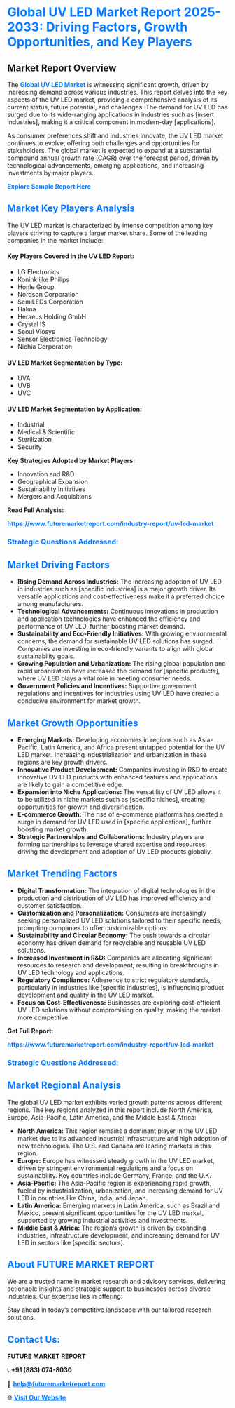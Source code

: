 <h1 style="color: #007BFF;">Global UV LED Market Report 2025-2033: Driving Factors, Growth Opportunities, and Key Players</h1>

<section id="overview">
<h2>Market Report Overview</h2>
<p>The <a href="https://www.futuremarketreport.com/industry-report/uv-led-market" style="color: #007BFF; text-decoration: none;"><strong>Global UV LED Market</strong></a> is witnessing significant growth, driven by increasing demand across various industries. This report delves into the key aspects of the UV LED market, providing a comprehensive analysis of its current status, future potential, and challenges. The demand for UV LED has surged due to its wide-ranging applications in industries such as [insert industries], making it a critical component in modern-day [applications].</p>
<p>As consumer preferences shift and industries innovate, the UV LED market continues to evolve, offering both challenges and opportunities for stakeholders. The global market is expected to expand at a substantial compound annual growth rate (CAGR) over the forecast period, driven by technological advancements, emerging applications, and increasing investments by major players.</p>
</section>

<section id="overview">
<p><a href="https://www.futuremarketreport.com/request-sample/reportId=56500" style="color: #007BFF; text-decoration: none;"><strong>Explore Sample Report Here</strong></a></p>
</section>

<section id="key-players">
<h2 style="color: #007BFF;">Market Key Players Analysis</h2>
<p>The UV LED market is characterized by intense competition among key players striving to capture a larger market share. Some of the leading companies in the market include:</p>
<h4>Key Players Covered in the UV LED Report:</h4>
<ul><li>LG Electronics</li><li>Koninklijke Philips</li><li>Honle Group</li><li>Nordson Corporation</li><li>SemiLEDs Corporation</li><li>Halma</li><li>Heraeus Holding GmbH</li><li>Crystal IS</li><li>Seoul Viosys</li><li>Sensor Electronics Technology</li><li>Nichia Corporation</li></ul>
<h4>UV LED Market Segmentation by Type:</h4>
<ul><li>UVA</li><li>UVB</li><li>UVC</li></ul>

<h4>UV LED Market Segmentation by Application:</h4>
<ul><li>Industrial</li><li>Medical &amp; Scientific</li><li>Sterilization</li><li>Security</li></ul>
<p><strong>Key Strategies Adopted by Market Players:</strong></p>
<ul>
<li>Innovation and R&D</li>
<li>Geographical Expansion</li>
<li>Sustainability Initiatives</li>
<li>Mergers and Acquisitions</li>
</ul>
</section>

<section>
<p><strong>Read Full Analysis: </strong></p><a href="https://www.futuremarketreport.com/industry-report/uv-led-market" style="color: #007BFF; text-decoration: none;"><strong>https://www.futuremarketreport.com/industry-report/uv-led-market</strong></a>
<h3 style="color: #007BFF;">Strategic Questions Addressed:</h3>
</section>

<section id="driving-factors">
<h2 style="color: #007BFF;">Market Driving Factors</h2>
<ul>
<li><strong>Rising Demand Across Industries:</strong> The increasing adoption of UV LED in industries such as [specific industries] is a major growth driver. Its versatile applications and cost-effectiveness make it a preferred choice among manufacturers.</li>
<li><strong>Technological Advancements:</strong> Continuous innovations in production and application technologies have enhanced the efficiency and performance of UV LED, further boosting market demand.</li>
<li><strong>Sustainability and Eco-Friendly Initiatives:</strong> With growing environmental concerns, the demand for sustainable UV LED solutions has surged. Companies are investing in eco-friendly variants to align with global sustainability goals.</li>
<li><strong>Growing Population and Urbanization:</strong> The rising global population and rapid urbanization have increased the demand for [specific products], where UV LED plays a vital role in meeting consumer needs.</li>
<li><strong>Government Policies and Incentives:</strong> Supportive government regulations and incentives for industries using UV LED have created a conducive environment for market growth.</li>
</ul>
</section>

<section id="growth-opportunities">
<h2 style="color: #007BFF;">Market Growth Opportunities</h2>
<ul>
<li><strong>Emerging Markets:</strong> Developing economies in regions such as Asia-Pacific, Latin America, and Africa present untapped potential for the UV LED market. Increasing industrialization and urbanization in these regions are key growth drivers.</li>
<li><strong>Innovative Product Development:</strong> Companies investing in R&D to create innovative UV LED products with enhanced features and applications are likely to gain a competitive edge.</li>
<li><strong>Expansion into Niche Applications:</strong> The versatility of UV LED allows it to be utilized in niche markets such as [specific niches], creating opportunities for growth and diversification.</li>
<li><strong>E-commerce Growth:</strong> The rise of e-commerce platforms has created a surge in demand for UV LED used in [specific applications], further boosting market growth.</li>
<li><strong>Strategic Partnerships and Collaborations:</strong> Industry players are forming partnerships to leverage shared expertise and resources, driving the development and adoption of UV LED products globally.</li>
</ul>
</section>

<section id="trending-factors">
<h2 style="color: #007BFF;">Market Trending Factors</h2>
<ul>
<li><strong>Digital Transformation:</strong> The integration of digital technologies in the production and distribution of UV LED has improved efficiency and customer satisfaction.</li>
<li><strong>Customization and Personalization:</strong> Consumers are increasingly seeking personalized UV LED solutions tailored to their specific needs, prompting companies to offer customizable options.</li>
<li><strong>Sustainability and Circular Economy:</strong> The push towards a circular economy has driven demand for recyclable and reusable UV LED solutions.</li>
<li><strong>Increased Investment in R&D:</strong> Companies are allocating significant resources to research and development, resulting in breakthroughs in UV LED technology and applications.</li>
<li><strong>Regulatory Compliance:</strong> Adherence to strict regulatory standards, particularly in industries like [specific industries], is influencing product development and quality in the UV LED market.</li>
<li><strong>Focus on Cost-Effectiveness:</strong> Businesses are exploring cost-efficient UV LED solutions without compromising on quality, making the market more competitive.</li>
</ul>
</section>

<section>
<p><strong>Get Full Report: </strong></p><a href="https://www.futuremarketreport.com/industry-report/uv-led-market" style="color: #007BFF; text-decoration: none;"><strong>https://www.futuremarketreport.com/industry-report/uv-led-market</strong></a>
<h3 style="color: #007BFF;">Strategic Questions Addressed:</h3>
</section>


<section id="regional-analysis">
<h2 style="color: #007BFF;">Market Regional Analysis</h2>
<p>The global UV LED market exhibits varied growth patterns across different regions. The key regions analyzed in this report include North America, Europe, Asia-Pacific, Latin America, and the Middle East & Africa:</p>
<ul>
<li><strong>North America:</strong> This region remains a dominant player in the UV LED market due to its advanced industrial infrastructure and high adoption of new technologies. The U.S. and Canada are leading markets in this region.</li>
<li><strong>Europe:</strong> Europe has witnessed steady growth in the UV LED market, driven by stringent environmental regulations and a focus on sustainability. Key countries include Germany, France, and the U.K.</li>
<li><strong>Asia-Pacific:</strong> The Asia-Pacific region is experiencing rapid growth, fueled by industrialization, urbanization, and increasing demand for UV LED in countries like China, India, and Japan.</li>
<li><strong>Latin America:</strong> Emerging markets in Latin America, such as Brazil and Mexico, present significant opportunities for the UV LED market, supported by growing industrial activities and investments.</li>
<li><strong>Middle East & Africa:</strong> The region’s growth is driven by expanding industries, infrastructure development, and increasing demand for UV LED in sectors like [specific sectors].</li>
</ul>
</section>

<footer>
<h2 style="color: #007BFF;">About FUTURE MARKET REPORT</h2>
<p>We are a trusted name in market research and advisory services, delivering actionable insights and strategic support to businesses across diverse industries. Our expertise lies in offering:</p>

<p>Stay ahead in today’s competitive landscape with our tailored research solutions.</p>

<h2 style="color: #007BFF;">Contact Us:</h2>
<p><strong>FUTURE MARKET REPORT</strong></p>
<p>📞 <strong>+91 (883) 074-8030</strong></p>
<p>📧 <strong><a href="mailto:help@futuremarketreport.com" style="color: #007BFF;">help@futuremarketreport.com</a></strong></p>
<p>🌐 <strong><a href="https://www.futuremarketreport.com/" style="color: #007BFF;">Visit Our Website</a></strong></p>
</footer>